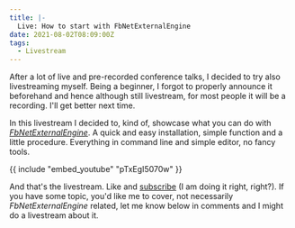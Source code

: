 ```yaml
---
title: |-
  Live: How to start with FbNetExternalEngine
date: 2021-08-02T08:09:00Z
tags:
  - Livestream
---
```

After a lot of live and pre-recorded conference talks, I decided to try also livestreaming myself. Being a beginner, I forgot to properly announce it beforehand and hence although still livestream, for most people it will be a recording. I'll get better next time.

<!-- excerpt -->

In this livestream I decided to, kind of, showcase what you can do with [_FbNetExternalEngine_][1]. A quick and easy installation, simple function and a little procedure. Everything in command line and simple editor, no fancy tools. 

{{ include "embed_youtube" "pTxEgI5070w" }}

And that's the livestream. Like and [subscribe][2] (I am doing it right, right?). If you have some topic, you'd like me to cover, not necessarily _FbNetExternalEngine_ related, let me know below in comments and I might do a livestream about it.

[1]: https://www.fbnetexternalengine.com
[2]: https://www.youtube.com/channel/UCXarBhaKyt19I_Rel4oHsWQ 